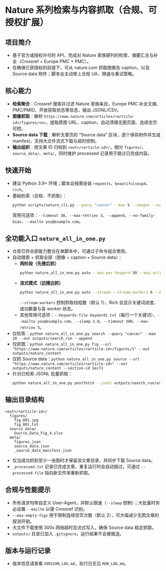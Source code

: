 # Nature 系列检索与内容抓取（合规、可授权扩展）

## 项目简介
- 基于官方或授权许可的 API，完成对 Nature 家族期刊的检索、摘要汇总与补全（Crossref + Europe PMC + PMC）。
- 在确保已获授权的前提下，可从 nature.com 抓取图像及 caption，以及 Source data 附件；脚本会主动带上合规 UA、限速与重试策略。

## 核心能力
- **检索聚合**：Crossref 搜索并过滤 Nature 家族条目，Europe PMC 补全文摘、PMC/PMID、开放获取状态等信息，输出 JSONL/CSV。
- **图像抓取**：解析 `https://www.nature.com/articles/<article-id>/figures/<n>`，提取原图 URL、caption，自动清理无图页面、连续空页可控。
- **Source data 下载**：解析文章页的 “Source data” 区块，逐个保存附件并生成 manifest，支持大文件流式下载与超时控制。
- **输出组织**：按文章 ID 归档到 `<out>/<article-id>/`，细分 `figures/`、`source_data/`、`meta/`，同时维护 processed 记录用于跳过已完成内容。

## 快速开始
- 建议 Python 3.9+ 环境；脚本会按需安装 `requests`、`beautifulsoup4`、`rich`。
- 基础检索（合规、不抓取）：
  ```bash
  python scripts/nature_cli.py --query "cancer" --max 5 --images --out outputs/search_run
  ```
  常用可选项：`--timeout 30`、`--max-retries 3`、`--append`、`--no-family-bias`、`--mailto you@example.com`。

## 全功能入口 `nature_all_in_one.py`
- 仓库已将全部能力整合在单脚本中，可通过子命令组合使用。
- 自动搜索 + 抓取全部（图像 + caption + Source data）：
  - **两阶段（先搜后抓）**
    ```bash
    python nature_all_in_one.py auto --max-per-keyword 50 --max-articles 200 --max-figs 12 --sort year_desc
    ```
  - **流式模式（边搜边抓）**
    ```bash
    python nature_all_in_one.py auto --stream --stream-workers 6 --max-per-keyword 50 --max-articles 200 --max-figs 12
    ```
    `--stream-workers` 控制抓取线程数（默认 1），Rich 会显示关键词进度、成功数量与各 worker 状态。
  - 其他常用可选项：`--keywords-file keywords.txt`（每行一个关键词）、`--mailto you@example.com`、`--sleep 1.0`、`--timeout 300`、`--max-retries 5`。
- 仅检索：`python nature_all_in_one.py search --query "cancer" --max 20 --out outputs/search_run --append`
- 仅抓图：`python nature_all_in_one.py fig --url "https://www.nature.com/articles/<article-id>/figures/1" --out outputs/nature_content`
- 仅抓 Source data：`python nature_all_in_one.py source --url "https://www.nature.com/articles/<article-id>" --out outputs/nature_content --section-id Sec71`
- 针对已检索 JSONL 批量抓取：
  ```bash
  python nature_all_in_one.py postfetch --jsonl outputs/search_run/articles.jsonl --out outputs/nature_content --workers 6 --max-figs 12 --sort year_desc
  ```

## 输出目录结构
```
<out>/<article-id>/
  figures/
    fig_001.jpg
    fig_001.txt
  source_data/
    Source_Data_Fig_4.xlsx
  meta/
    figures.json
    source_data.json
    _source_data_manifest.json
```
- 仅当成功抓到至少一张图时才保留该文章目录，并同步下载 Source data。
- `_processed.txt` 记录已完成文章，重复运行时会自动跳过，可通过 `--processed-file` 指向新文件来重新抓取。

## 合规与性能提示
- 所有请求均带自定义 User-Agent，并默认限速（`--sleep` 控制）；大批量时务必设置 `--mailto` 以便 Crossref 识别。
- `--max-empty-figs` 用于限制连续空页次数（默认 2），可大幅减少无图文章的探测开销。
- 大文件下载使用 300s 网络超时及流式写入，确保 Source data 稳定抓取。
- `outputs/` 目录已加入 `.gitignore`，运行结果不会被推送。

## 版本与运行记录
- 版本信息请查看 `VERSION_LOG.md`，执行日志见 `RUN_LOG.md`。